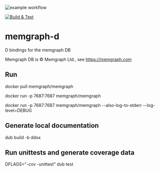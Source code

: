 ![example workflow](https://github.com/sinisa-susnjar/memgraph-d/actions/workflows/d.yml/badge.svg)

[![Build & Test](https://github.com/sinisa-susnjar/memgraph-d/workflows/push/badge.svg?branch=main&event=push)](https://github.com/sinisa-susnjar/memgraph-d/actions)

# memgraph-d

D bindings for the memgraph DB

Memgraph DB is &copy; Memgraph Ltd., see https://memgraph.com

## Run

docker pull memgraph/memgraph

docker run -p 7687:7687 memgraph/memgraph

docker run -p 7687:7687 memgraph/memgraph --also-log-to-stderr --log-level=DEBUG

## Generate local documentation

dub build -b ddox

## Run unittests and generate coverage data

DFLAGS="-cov -unittest" dub test
